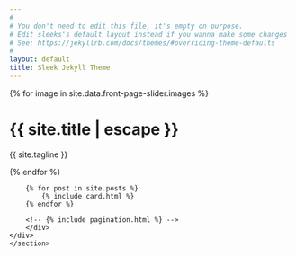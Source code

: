 ```yaml
---
#
# You don't need to edit this file, it's empty on purpose.
# Edit sleeks's default layout instead if you wanna make some changes
# See: https://jekyllrb.com/docs/themes/#overriding-theme-defaults
#
layout: default
title: Sleek Jekyll Theme
---
```


<div id="hero-carousel" class="carousel slide" data-ride="carousel" data-pause="false" data-interval="7000">
    <div class="carousel-inner">
    {% for image in site.data.front-page-slider.images %}
    <div class="carousel-item {% if forloop.index == 1 %} active{% endif %}">
        <div class="hero lazyload" data-bg="{{ site.url }}{{ site.baseurl }}/assets/img/slider/{{ image.file }}.jpg">
        <div class="hero__wrap">
            <h1 class="hero__title">{{ site.title | escape }}</h1>
            <p class="hero__meta">{{ site.tagline }}</p>
        </div>
        </div>        
    </div>
    {% endfor %}
    </div>
</div>
    
<main class="site__content">
    <section class="blog">
    <div class="container">
        <div class="post-list" itemscope="" itemtype="http://schema.org/Blog">

        {% for post in site.posts %}
            {% include card.html %}
        {% endfor %}

        <!-- {% include pagination.html %} -->
        </div>
    </div>
    </section>
</main>